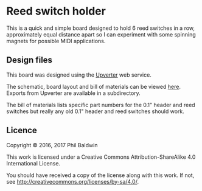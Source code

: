 # Reed switch holder

This is a quick and simple board designed to hold 6 reed switches in a row, approximately equal distance apart so I can experiment with some spinning magnets for possible MIDI applications.

## Design files

This board was designed using the [Upverter](https://upverter.com) web service.

The schematic, board layout and bill of materials can be viewed [here](https://upverter.com/Trebuchetindustries/779c092dc3c8a9ac/Reed-switch-holder/). Exports from Upverter are available in a subdirectory.

The bill of materials lists specific part numbers for the 0.1" header and reed switches but really any old 0.1" header and reed switches should work.

## Licence

Copyright © 2016, 2017 Phil Baldwin

This work is licensed under a Creative Commons Attribution-ShareAlike 4.0 International License.

You should have received a copy of the license along with this work. If not, see <http://creativecommons.org/licenses/by-sa/4.0/>.

